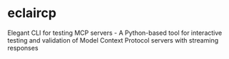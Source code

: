 # eclaircp
Elegant CLI for testing MCP servers - A Python-based tool for interactive testing and validation of Model Context Protocol servers with streaming responses
